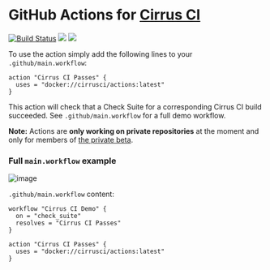 # GitHub Actions for [Cirrus CI](https://github.com/marketplace/cirrus-ci) 

[![Build Status](https://api.cirrus-ci.com/github/cirruslabs/actions.svg)](https://cirrus-ci.com/github/cirruslabs/actions) [![](https://images.microbadger.com/badges/version/cirrusci/actions.svg)](https://microbadger.com/images/cirrusci/actions) [![](https://images.microbadger.com/badges/image/cirrusci/actions.svg)](https://microbadger.com/images/cirrusci/actions)

To use the action simply add the following lines to your `.github/main.workflow`:

```
action "Cirrus CI Passes" {
  uses = "docker://cirrusci/actions:latest"
}
```

This action will check that a Check Suite for a corresponding Cirrus CI build succeeded. See `.github/main.workflow` for a full demo workflow.

**Note:** Actions are **only working on private repositories** at the moment and only for members of [the private beta](https://github.com/features/actions/signup).

### Full `main.workflow` example

![image](https://user-images.githubusercontent.com/989066/47054401-73889380-d166-11e8-8dcb-d72cae4653ca.png)

`.github/main.workflow` content:

```
workflow "Cirrus CI Demo" {
  on = "check_suite"
  resolves = "Cirrus CI Passes"
}

action "Cirrus CI Passes" {
  uses = "docker://cirrusci/actions:latest"
}
```
